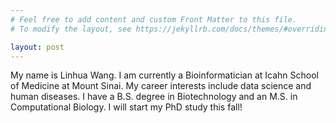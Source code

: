 ```yaml
---
# Feel free to add content and custom Front Matter to this file.
# To modify the layout, see https://jekyllrb.com/docs/themes/#overriding-theme-defaults

layout: post
---
```

My name is Linhua Wang. I am currently a Bioinformatician at Icahn School of Medicine at Mount Sinai. My career interests include data science and human diseases. I have a B.S. degree in Biotechnology and an M.S. in Computational Biology. I will start my PhD study this fall! 